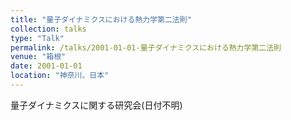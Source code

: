 ```yaml
---
title: "量子ダイナミクスにおける熱力学第二法則"
collection: talks
type: "Talk"
permalink: /talks/2001-01-01-量子ダイナミクスにおける熱力学第二法則
venue: "箱根"
date: 2001-01-01
location: "神奈川、日本"
---
```


量子ダイナミクスに関する研究会(日付不明)
